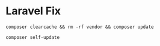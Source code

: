 # Laravel Fix

```shell
composer clearcache && rm -rf vendor && composer update

composer self-update
```